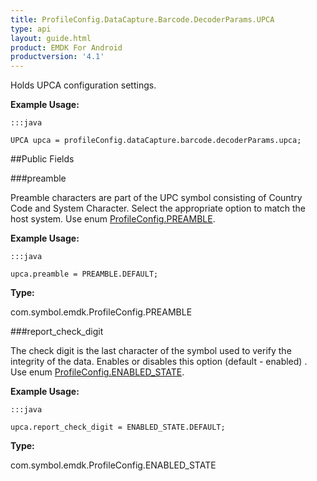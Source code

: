 ```yaml
---
title: ProfileConfig.DataCapture.Barcode.DecoderParams.UPCA
type: api
layout: guide.html
product: EMDK For Android
productversion: '4.1'
---
```



Holds UPCA configuration settings. 
 
 

**Example Usage:**
	
	:::java
	
	UPCA upca = profileConfig.dataCapture.barcode.decoderParams.upca;
	


##Public Fields

###preamble

Preamble characters are part of the UPC symbol consisting of Country Code and System Character. 
 Select the appropriate option to match the host system. 
 Use enum [ ProfileConfig.PREAMBLE](../ProfileConfig-PREAMBLE). 
 
 

**Example Usage:**
	
	:::java
	
	upca.preamble = PREAMBLE.DEFAULT;
	


**Type:**

com.symbol.emdk.ProfileConfig.PREAMBLE

###report_check_digit

The check digit is the last character of the symbol used to verify the integrity of the data. 
 Enables or disables this option (default - enabled) . 
 Use enum [ ProfileConfig.ENABLED_STATE](../ProfileConfig-ENABLED_STATE). 
 
 

**Example Usage:**
	
	:::java
	
	upca.report_check_digit = ENABLED_STATE.DEFAULT;
	


**Type:**

com.symbol.emdk.ProfileConfig.ENABLED_STATE












